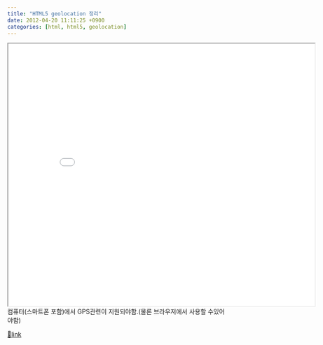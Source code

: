 ```yaml
---
title: "HTML5 geolocation 정리"
date: 2012-04-20 11:11:25 +0900
categories: [html, html5, geolocation]
---
```


<iframe height="600" src="/web_work/doc/HTML5/geolocation/geolocation.html" width="700"></iframe>  
컴퓨터(스마트폰 포함)에서 GPS관련이 지원되야함.(물론 브라우저에서 사용할 수있어야함)


[🔗link](http://www.mins01.com/mh/tech/read/768)